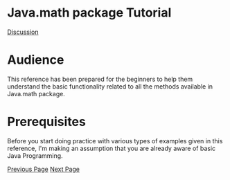 # Java.math package Tutorial
[Discussion](../java/math/java_math_discussion.md)

# Audience
This reference has been prepared for the beginners to help them understand the basic functionality related to all the methods available in Java.math package.

# Prerequisites
Before you start doing practice with various types of examples given in this reference, I'm making an assumption that you are already aware of basic Java Programming.


[Previous Page](../java/math/index.md) [Next Page](../java/math/java_math_bigdecimal.md) 
